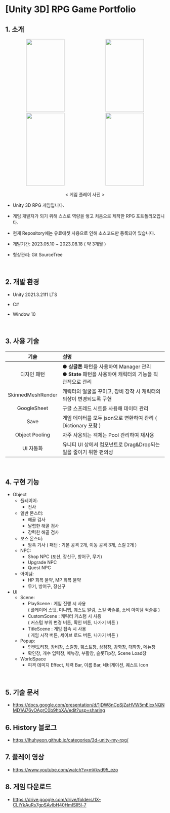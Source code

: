 # [Unity 3D] RPG Game Portfolio
## 1. 소개

<div align="center">

  <img src="https://github.com/LHuHyeon/LHuHyeon.github.io/assets/110723307/454b1924-4120-4fba-854f-b4bd74b33501" width="49%" height="230"/>
  <img src="https://github.com/LHuHyeon/LHuHyeon.github.io/assets/110723307/5e55198b-bf0b-4861-a7f1-8587381777ca" width="49%" height="230"/>
  <img src="https://github.com/LHuHyeon/LHuHyeon.github.io/assets/110723307/32d119d7-bbec-43f8-8bf9-e5a5aea8e6c5" width="49%" height="230"/>
  <img src="https://github.com/LHuHyeon/LHuHyeon.github.io/assets/110723307/b03533e5-91fb-4048-8f19-2def11c6e9d5" width="49%" height="230"/>

  < 게임 플레이 사진 >

</div>

+ Unity 3D RPG 게임입니다.

+ 게임 개발자가 되기 위해 스스로 역량을 쌓고 처음으로 제작한 RPG 포트폴리오입니다.

+ 현재 Repository에는 유료에셋 사용으로 인해 소스코드만 등록되어 있습니다.

+ 개발기간: 2023.05.10 ~ 2023.08.18 ( 약 3개월 )

+ 형상관리: Git SourceTree

<br>

## 2. 개발 환경
+ Unity 2021.3.21f1 LTS

+ C#

+ Window 10

<br>

## 3. 사용 기술
| 기술 | 설명 |
|:---:|:---|
| 디자인 패턴 | ● **싱글톤** 패턴을 사용하여 Manager 관리 <br> ● **State** 패턴을 사용하여 캐릭터의 기능을 직관적으로 관리 |
| SkinnedMeshRender | 캐릭터의 얼굴을 꾸미고, 장비 장착 시 캐릭터의 의상이 변경되도록 구현 |
| GoogleSheet | 구글 스프레드 시트를 사용해 데이터 관리 |
| Save | 게임 데이터를 모두 json으로 변환하여 관리 ( Dictionary 포함 ) |
| Object Pooling | 자주 사용되는 객체는 Pool 관리하여 재사용 |
| UI 자동화 | 유니티 UI 상에서 컴포넌트로 Drag&Drop되는 일을 줄이기 위한 편의성 |

<br>

## 4. 구현 기능
+ Object
    - 플레이어:
        - 전사
    - 일반 몬스터:
        - 해골 검사
        - 날렵한 해골 검사
        - 강력한 해골 검사
    - 보스 몬스터:
        - 암흑 기사 ( 패턴 : 기본 공격 2개, 이동 공격 3개, 스킬 2개 )
    - NPC:
        - Shop NPC (포션, 장신구, 방어구, 무기)
        - Upgrade NPC
        - Quest NPC
    - 아이템:
        - HP 회복 물약, MP 회복 물약
        - 무기, 방어구, 장신구
+ UI
    - Scene:
        - PlayScene : 게임 진행 시 사용 <br>
        ( 플레이어 스탯, 미니맵, 퀘스트 알림, 스킬 퀵슬롯, 소비 아이템 퀵슬롯 )
        - CustomScene : 캐릭터 커스텀 시 사용 <br>
        ( 커스텀 부위 변경 버튼, 확인 버튼, 나가기 버튼 )
        - TitleScene : 게임 접속 시 사용 <br>
        ( 게임 시작 버튼, 세이브 로드 버튼, 나가기 버튼 )
    - Popup:
        - 인벤토리창, 장비창, 스킬창, 퀘스트창, 상점창, 강화창, 대화창, 메뉴창
        - 확인창, 개수 입력창, 메뉴창, 부활창, 슬롯Tip창, Scene Load창
    - WorldSpace
        - 피격 데미지 Effect, 체력 Bar, 이름 Bar, 네비게이션, 퀘스트 Icon

<br>

## 5. 기술 문서
+ https://docs.google.com/presentation/d/1jDW8nCpSjZaHVW5mElcxNQNMD1Ai76vOAgrC0b9hbXA/edit?usp=sharing

## 6. History 블로그
+ https://lhuhyeon.github.io/categories/3d-unity-my-rpg/

## 7. 플레이 영상
+ https://www.youtube.com/watch?v=mVkvd95_ezo

## 8. 게임 다운로드
+ https://drive.google.com/drive/folders/1X-CLIYkAuRs7gpSAvIbH40HmISIl5l-7
